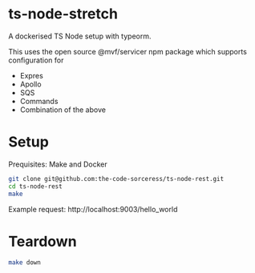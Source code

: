 # ts-node-stretch
A dockerised TS Node setup with typeorm. 

This uses the open source @mvf/servicer npm package which supports configuration for 
- Expres
- Apollo
- SQS
- Commands
- Combination of the above

# Setup 
Prequisites: Make and Docker
```sh 
git clone git@github.com:the-code-sorceress/ts-node-rest.git
cd ts-node-rest
make
```
Example request: http://localhost:9003/hello_world

# Teardown
```sh 
make down
```
